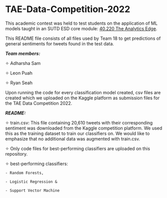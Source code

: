 # TAE-Data-Competition-2022

This academic contest was held to test students on the application of ML models taught in an SUTD ESD core module: <a href="https://esd.sutd.edu.sg/courses/40220-the-analytics-edge/" target="_blank">40.220 The Analytics Edge</a>.

This README file consists of all files used by Team 18 to get predictions of general sentiments for tweets found in the test data.

**_Team members:_**

✧ Adharsha Sam

✧ Leon Puah  

✧ Ryan Seah  

Upon running the code for every classification model created, csv files are created which we uploaded on the Kaggle platform 
as submission files for the TAE Data Competition 2022.

**_README:_**

✧ train.csv: This file containing 20,610 tweets with their corresponding sentiment was downloaded from the Kaggle competition platform. 
We used this as the training dataset to train our classifiers on. We would like to emphasize that no additional data was augmented with 
train.csv.

✧ Only code files for best-performing classifiers are uploaded on this repository.
  
  ✧ best-performing classifiers: 
  
    - Random Forests,
    
    - Logistic Regression &
    
    - Support Vector Machine 
